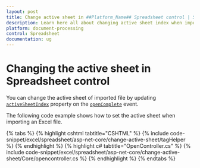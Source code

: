 ```yaml
---
layout: post
title: Change active sheet in ##Platform_Name## Spreadsheet control | Syncfusion
description: Learn here all about changing active sheet index when import a file in Syncfusion ##Platform_Name## Spreadsheet control of Syncfusion Essential JS 2 and more.
platform: document-processing
control: Spreadsheet
documentation: ug
---
```


# Changing the active sheet in Spreadsheet control

You can change the active sheet of imported file by updating [`activeSheetIndex`](https://help.syncfusion.com/cr/aspnetcore-js2/Syncfusion.EJ2.Spreadsheet.Spreadsheet.html#Syncfusion_EJ2_Spreadsheet_Spreadsheet_ActiveSheetIndex) property on the [`openComplete`](https://help.syncfusion.com/cr/aspnetcore-js2/Syncfusion.EJ2.Spreadsheet.Spreadsheet.html#Syncfusion_EJ2_Spreadsheet_Spreadsheet_OpenComplete) event.

The following code example shows how to set the active sheet when importing an Excel file.

{% tabs %}
{% highlight cshtml tabtitle="CSHTML" %}
{% include code-snippet/excel/spreadsheet/asp-net-core/change-active-sheet/tagHelper %}
{% endhighlight %}
{% highlight c# tabtitle="OpenController.cs" %}
{% include code-snippet/excel/spreadsheet/asp-net-core/change-active-sheet/Core/opencontroller.cs %}
{% endhighlight %}
{% endtabs %}
